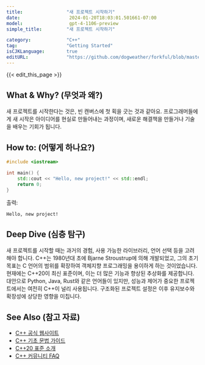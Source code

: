 ```yaml
---
title:                "새 프로젝트 시작하기"
date:                  2024-01-20T18:03:01.501661-07:00
model:                 gpt-4-1106-preview
simple_title:         "새 프로젝트 시작하기"

category:             "C++"
tag:                  "Getting Started"
isCJKLanguage:        true
editURL:              "https://github.com/dogweather/forkful/blob/master/content/ko/cpp/starting-a-new-project.md"
---
```


{{< edit_this_page >}}

## What & Why? (무엇과 왜?)
새 프로젝트를 시작한다는 것은, 빈 캔버스에 첫 획을 긋는 것과 같아요. 프로그래머들에게 새 시작은 아이디어를 현실로 만들어내는 과정이며, 새로운 해결책을 만들거나 기술을 배우는 기회가 됩니다.

## How to: (어떻게 하나요?)
```C++
#include <iostream>

int main() {
    std::cout << "Hello, new project!" << std::endl;
    return 0;
}
```
출력:
```
Hello, new project!
```

## Deep Dive (심층 탐구)
새 프로젝트를 시작할 때는 과거의 경험, 사용 가능한 라이브러리, 언어 선택 등을 고려해야 합니다. C++는 1980년대 초에 Bjarne Stroustrup에 의해 개발되었고, 그의 초기 목표는 C 언어의 범위를 확장하여 객체지향 프로그래밍을 용이하게 하는 것이었습니다. 현재에는 C++20이 최신 표준이며, 이는 더 많은 기능과 향상된 추상화를 제공합니다. 대안으로 Python, Java, Rust와 같은 언어들이 있지만, 성능과 제어가 중요한 프로젝트에서는 여전히 C++이 널리 사용됩니다. 구조화된 프로젝트 설정은 이후 유지보수와 확장성에 상당한 영향을 미칩니다.

## See Also (참고 자료)
- [C++ 공식 웹사이트](https://isocpp.org/)
- [C++ 기초 문법 가이드](https://www.learncpp.com/)
- [C++20 표준 소개](https://en.cppreference.com/w/cpp/20)
- [C++ 커뮤니티 FAQ](https://isocpp.org/faq)
